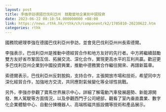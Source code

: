 ```yaml
---
layout: post
title: 李強參訪德國巴伐利亞州　鼓勵當地企業到中國投資
date: 2023-06-22 00:10:54.000000000 +08:00
link: https://news.rthk.hk/rthk/ch/component/k2/1705810-20230622.htm
categories: rthk
---
```


國務院總理李強在德國巴伐利亞州參訪，並會見巴伐利亞州州長索德爾。

李強表示，巴伐利亞州是推動中德經貿合作和地方友好的先行者。中方將繼續鼓勵雙方友好省市鞏固互信、拓展交流、深化合作，實現更高水平的互利共贏。歡迎更多巴伐利亞州企業到中國投資興業，推動中德務實合作繼往開來、再譜新篇章。

索德爾表示，巴伐利亞州反對脫鈎，支持合作，主張開放市場和技術，希望同中方深化經貿合作，加強地方交流，共同應對氣候變化等全球性挑戰。

另外，李強亦參觀了寶馬世界展示中心，詳細了解電動汽車發展趨勢、新能源開發、無人駕駛等方面情況，以及參觀西門子公司總部，觀看了室內垂直農業、數字化企業體驗中心、自動分揀機器人、高端核磁共振設備等技術和產品展示。
